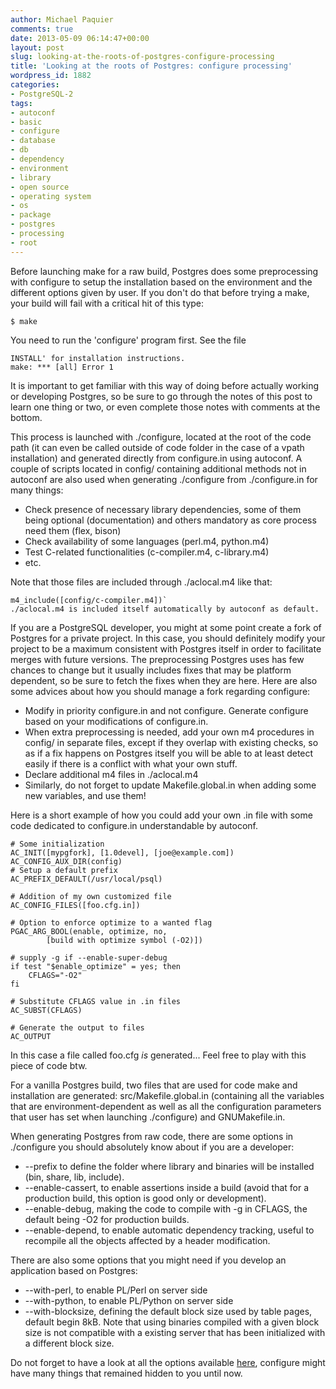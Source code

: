 ```yaml
---
author: Michael Paquier
comments: true
date: 2013-05-09 06:14:47+00:00
layout: post
slug: looking-at-the-roots-of-postgres-configure-processing
title: 'Looking at the roots of Postgres: configure processing'
wordpress_id: 1882
categories:
- PostgreSQL-2
tags:
- autoconf
- basic
- configure
- database
- db
- dependency
- environment
- library
- open source
- operating system
- os
- package
- postgres
- processing
- root
---
```


Before launching make for a raw build, Postgres does some preprocessing with configure to setup the installation based on the environment and the different options given by user. If you don't do that before trying a make, your build will fail with a critical hit of this type:

    $ make

You need to run the 'configure' program first. See the file

    INSTALL' for installation instructions.
    make: *** [all] Error 1

It is important to get familiar with this way of doing before actually working or developing Postgres, so be sure to go through the notes of this post to learn one thing or two, or even complete those notes with comments at the bottom.

This process is launched with ./configure, located at the root of the code path (it can even be called outside of code folder in the case of a vpath installation) and generated directly from configure.in using autoconf. A couple of scripts located in config/ containing additional methods not in autoconf are also used when generating ./configure from ./configure.in for many things:

  * Check presence of necessary library dependencies, some of them being optional (documentation) and others mandatory as core process need them (flex, bison)
  * Check availability of some languages (perl.m4, python.m4)
  * Test C-related functionalities (c-compiler.m4, c-library.m4)
  * etc.

Note that those files are included through ./aclocal.m4 like that:

    m4_include([config/c-compiler.m4])`
    ./aclocal.m4 is included itself automatically by autoconf as default.

If you are a PostgreSQL developer, you might at some point create a fork of Postgres for a private project. In this case, you should definitely modify your project to be a maximum consistent with Postgres itself in order to facilitate merges with future versions. The preprocessing Postgres uses has few chances to change but it usually includes fixes that may be platform dependent, so be sure to fetch the fixes when they are here. Here are also some advices about how you should manage a fork regarding configure:

  * Modify in priority configure.in and not configure. Generate configure based on your modifications of configure.in.
  * When extra preprocessing is needed, add your own m4 procedures in config/ in separate files, except if they overlap with existing checks, so as if a fix happens on Postgres itself you will be able to at least detect easily if there is a conflict with what your own stuff.
  * Declare additional m4 files in ./aclocal.m4
  * Similarly, do not forget to update Makefile.global.in when adding some new variables, and use them!

Here is a short example of how you could add your own .in file with some code dedicated to configure.in understandable by autoconf.

    # Some initialization
    AC_INIT([mypgfork], [1.0devel], [joe@example.com])
    AC_CONFIG_AUX_DIR(config)
    # Setup a default prefix
    AC_PREFIX_DEFAULT(/usr/local/psql)
    
    # Addition of my own customized file
    AC_CONFIG_FILES([foo.cfg.in])
    
    # Option to enforce optimize to a wanted flag
    PGAC_ARG_BOOL(enable, optimize, no,
            [build with optimize symbol (-O2)])
    
    # supply -g if --enable-super-debug
    if test "$enable_optimize" = yes; then
        CFLAGS="-O2"
    fi
    
    # Substitute CFLAGS value in .in files
    AC_SUBST(CFLAGS)
    
    # Generate the output to files
    AC_OUTPUT

In this case a file called foo.cfg *is* generated... Feel free to play with this piece of code btw.

For a vanilla Postgres build, two files that are used for code make and installation are generated: src/Makefile.global.in (containing all the variables that are environment-dependent as well as all the configuration parameters that user has set when launching ./configure) and GNUMakefile.in.

When generating Postgres from raw code, there are some options in ./configure you should absolutely know about if you are a developer:

  * --prefix to define the folder where library and binaries will be installed (bin, share, lib, include).
  * --enable-cassert, to enable assertions inside a build (avoid that for a production build, this option is good only or development).
  * --enable-debug, making the code to compile with -g in CFLAGS, the default being -O2 for production builds.
  * --enable-depend, to enable automatic dependency tracking, useful to recompile all the objects affected by a header modification.

There are also some options that you might need if you develop an application based on Postgres:

  * --with-perl, to enable PL/Perl on server side
  * --with-python, to enable PL/Python on server side
  * --with-blocksize, defining the default block size used by table pages, default begin 8kB. Note that using binaries compiled with a given block size is not compatible with a existing server that has been initialized with a different block size.

Do not forget to have a look at all the options available [here](http://www.postgresql.org/docs/devel/static/install-procedure.html), configure might have many things that remained hidden to you until now.
